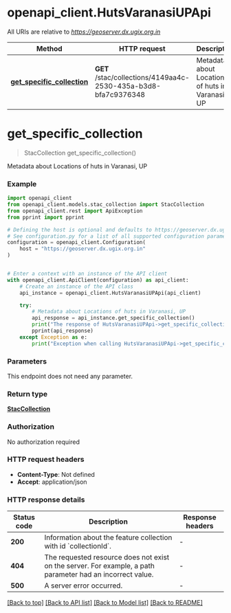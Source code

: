 # openapi_client.HutsVaranasiUPApi

All URIs are relative to *https://geoserver.dx.ugix.org.in*

Method | HTTP request | Description
------------- | ------------- | -------------
[**get_specific_collection**](HutsVaranasiUPApi.md#get_specific_collection) | **GET** /stac/collections/4149aa4c-2530-435a-b3d8-bfa7c9376348 | Metadata about Locations of huts in Varanasi, UP


# **get_specific_collection**
> StacCollection get_specific_collection()

Metadata about Locations of huts in Varanasi, UP

### Example


```python
import openapi_client
from openapi_client.models.stac_collection import StacCollection
from openapi_client.rest import ApiException
from pprint import pprint

# Defining the host is optional and defaults to https://geoserver.dx.ugix.org.in
# See configuration.py for a list of all supported configuration parameters.
configuration = openapi_client.Configuration(
    host = "https://geoserver.dx.ugix.org.in"
)


# Enter a context with an instance of the API client
with openapi_client.ApiClient(configuration) as api_client:
    # Create an instance of the API class
    api_instance = openapi_client.HutsVaranasiUPApi(api_client)

    try:
        # Metadata about Locations of huts in Varanasi, UP
        api_response = api_instance.get_specific_collection()
        print("The response of HutsVaranasiUPApi->get_specific_collection:\n")
        pprint(api_response)
    except Exception as e:
        print("Exception when calling HutsVaranasiUPApi->get_specific_collection: %s\n" % e)
```



### Parameters

This endpoint does not need any parameter.

### Return type

[**StacCollection**](StacCollection.md)

### Authorization

No authorization required

### HTTP request headers

 - **Content-Type**: Not defined
 - **Accept**: application/json

### HTTP response details

| Status code | Description | Response headers |
|-------------|-------------|------------------|
**200** | Information about the feature collection with id &#x60;collectionId&#x60;. |  -  |
**404** | The requested resource does not exist on the server. For example, a path parameter had an incorrect value. |  -  |
**500** | A server error occurred. |  -  |

[[Back to top]](#) [[Back to API list]](../README.md#documentation-for-api-endpoints) [[Back to Model list]](../README.md#documentation-for-models) [[Back to README]](../README.md)

